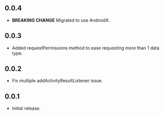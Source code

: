 ## 0.0.4

* **BREAKING CHANGE** Migrated to use AndroidX.

## 0.0.3

* Added requestPermissions method to ease requesting more than 1 data type. 

## 0.0.2

* Fix multiple addActivityResultListener issue.

## 0.0.1

* Initial release.
